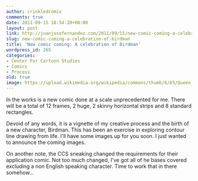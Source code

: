```yaml
---
author: crinkledcomix
comments: true
date: 2011-09-15 18:54:20+00:00
layout: post
link: http://juanjosefernandez.com/2011/09/15/new-comic-coming-a-celebration-of-birdman/
slug: new-comic-coming-a-celebration-of-birdman
title: 'New comic coming: A celebration of Birdman'
wordpress_id: 265
categories:
- Center For Cartoon Studies
- Comics
- Process
old: true
image: https://upload.wikimedia.org/wikipedia/commons/thumb/6/65/Queen_Victoria_after_Heinrich_von_Angeli.jpg/800px-Queen_Victoria_after_Heinrich_von_Angeli.jpg
---
```


In the works is a new comic done at a scale unprecedented for me. There will be a total of 12 frames, 2 huge, 2 skinny horizontal strips and 8 standard rectangles.
<!--more-->

Devoid of any words, it is a vignette of my creative process and the birth of a new character, Birdman. This has been an exercise in exploring contour line drawing from life. I'll have some images up for you soon. I just wanted to announce the coming images.

On another note, the CCS sneaking changed the requirements for their application comic. Not too much changed, I've got all of he bases covered excluding a non English speaking character. Time to work that in there somehow...
